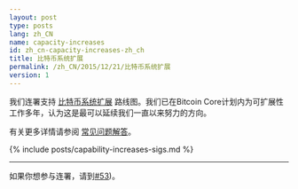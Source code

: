 ```yaml
---
layout: post
type: posts
lang: zh_CN
name: capacity-increases
id: zh_cn-capacity-increases-zh_ch
title: 比特币系统扩展
permalink: /zh_CN/2015/12/21/比特币系统扩展
version: 1
---
```


我们连署支持 [比特币系统扩展][1] 路线图。我们已在Bitcoin Core计划内为可扩展性工作多年，认为这是最可以延续我们一直以来努力的方向。

有关更多详情请参阅 [常见问题解答][FAQ]。

{% include posts/capability-increases-sigs.md %}

---

如果你想参与连署，请到[#53](https://github.com/bitcoin-core/website/issues/53))。


[1]: https://lists.linuxfoundation.org/pipermail/bitcoin-dev/2015-December/011865.html
[FAQ]: /zh_CN/2015/12/21/系统扩展常见问题解答
